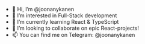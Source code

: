 - 👋 Hi, I’m @joonanykanen
- 👀 I’m interested in Full-Stack development
- 🌱 I’m currently learning React & TypeScript
- 💞️ I’m looking to collaborate on epic React-projects!
- 📫 You can find me on Telegram: @joonanykanen

<!---
joonanykanen/joonanykanen is a ✨ special ✨ repository because its `README.md` (this file) appears on your GitHub profile.
You can click the Preview link to take a look at your changes.
--->
